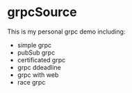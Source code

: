 # grpcSource

This is my personal grpc demo including:
- simple grpc
- pubSub grpc
- certificated grpc
- grpc ddeadline
- grpc with web
- race grpc
